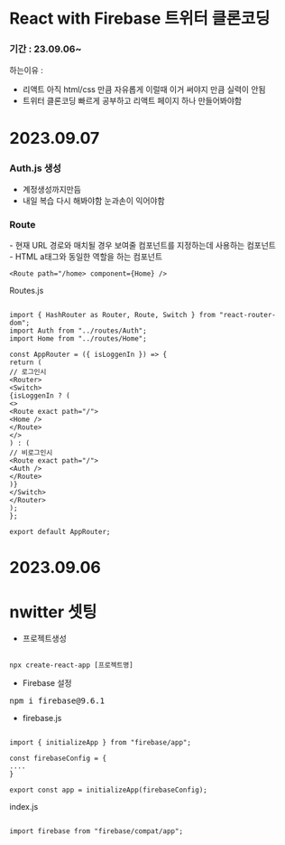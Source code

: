 # React with Firebase 트위터 클론코딩

<h3>기간 : 23.09.06~</h3>

하는이유 :

- 리액트 아직 html/css 만큼 자유롭게 이럴때 이거 써야지 만큼 실력이 안됨
- 트위터 클론코딩 빠르게 공부하고 리액트 페이지 하나 만들어봐야함<br>

# 2023.09.07

<h3>Auth.js 생성</h3>
<ul>
<li>계정생성까지만듬</li>
<li>내일 복습 다시 해봐야함 눈과손이 익어야함</li>
</ul>

<h3>Route</h3>
- 현재 URL 경로와 매치될 경우 보여줄 컴포넌트를 지정하는데 사용하는 컴포넌트<br>
- HTML a태그와 동일한 역할을 하는 컴포넌트

```
<Route path="/home> component={Home} />
```

Routes.js

```

import { HashRouter as Router, Route, Switch } from "react-router-dom";
import Auth from "../routes/Auth";
import Home from "../routes/Home";

const AppRouter = ({ isLoggenIn }) => {
return (
// 로그인시
<Router>
<Switch>
{isLoggenIn ? (
<>
<Route exact path="/">
<Home />
</Route>
</>
) : (
// 비로그인시
<Route exact path="/">
<Auth />
</Route>
)}
</Switch>
</Router>
);
};

export default AppRouter;

```

# 2023.09.06

# nwitter 셋팅

- 프로젝트생성

```

npx create-react-app [프로젝트명]

```

- Firebase 설정
<pre>
npm i firebase@9.6.1
</pre>
- firebase.js

```

import { initializeApp } from "firebase/app";

const firebaseConfig = {
....
}

export const app = initializeApp(firebaseConfig);

```

index.js

```

import firebase from "firebase/compat/app";

```

```

```
